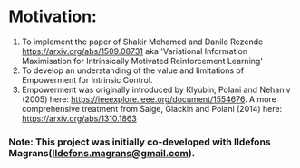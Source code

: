 # Motivation: 
1. To implement the paper of Shakir Mohamed and Danilo Rezende https://arxiv.org/abs/1509.08731 
aka 'Variational Information Maximisation for Intrinsically Motivated Reinforcement Learning'
2. To develop an understanding of the value and limitations of Empowerment for Intrinsic Control. 
3. Empowerment was originally introduced by Klyubin, Polani and Nehaniv (2005) here: https://ieeexplore.ieee.org/document/1554676. A more comprehensive treatment from Salge, Glackin and Polani (2014) here: https://arxiv.org/abs/1310.1863

### Note: This project was initially co-developed with Ildefons Magrans(Ildefons.magrans@gmail.com).  
